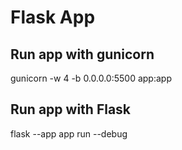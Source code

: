 # Flask App

## Run app with gunicorn
gunicorn -w 4 -b 0.0.0.0:5500 app:app

## Run app with Flask
flask --app app run --debug
